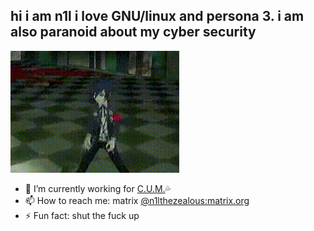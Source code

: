## hi i am n1l i love GNU/linux and persona 3. i am also paranoid about my cyber security

 <img src="persona.gif" height="195" width="270">  

 - 🔭 I’m currently working for [C.U.M.](https://github.com/cum-foundations)💦
- 📫 How to reach me: matrix [@n1lthezealous:matrix.org](https://matrix.to/#/@n1lthezealous:matrix.org)
- ⚡ Fun fact: shut the fuck up
